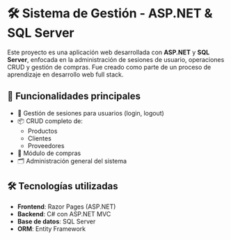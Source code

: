 # 🛠️ Sistema de Gestión - ASP.NET & SQL Server

Este proyecto es una aplicación web desarrollada con **ASP.NET** y **SQL Server**, enfocada en la administración de sesiones de usuario, operaciones CRUD y gestión de compras. Fue creado como parte de un proceso de aprendizaje en desarrollo web full stack.

## 🚀 Funcionalidades principales

- 🔐 Gestión de sesiones para usuarios (login, logout)
- 📦 CRUD completo de:
  - Productos
  - Clientes
  - Proveedores
- 🧾 Módulo de compras
- 🗂️ Administración general del sistema

## 🛠️ Tecnologías utilizadas

- **Frontend**: Razor Pages (ASP.NET)
- **Backend**: C# con ASP.NET MVC
- **Base de datos**: SQL Server
- **ORM**: Entity Framework
